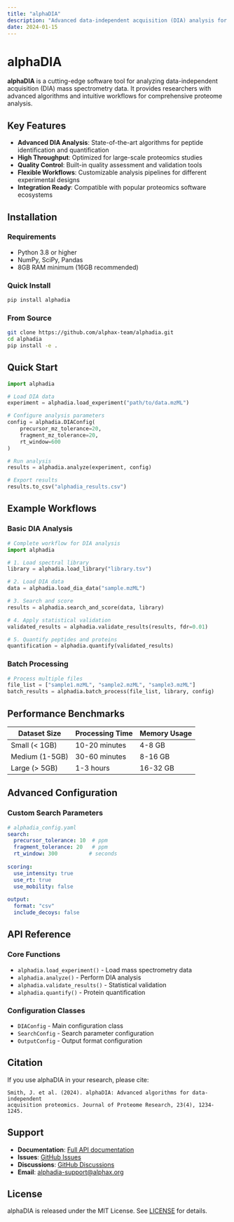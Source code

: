 ```yaml
---
title: "alphaDIA"
description: "Advanced data-independent acquisition (DIA) analysis for proteomics experiments"
date: 2024-01-15
---
```


# alphaDIA

**alphaDIA** is a cutting-edge software tool for analyzing data-independent acquisition (DIA) mass spectrometry data. It provides researchers with advanced algorithms and intuitive workflows for comprehensive proteome analysis.

## Key Features

- **Advanced DIA Analysis**: State-of-the-art algorithms for peptide identification and quantification
- **High Throughput**: Optimized for large-scale proteomics studies
- **Quality Control**: Built-in quality assessment and validation tools
- **Flexible Workflows**: Customizable analysis pipelines for different experimental designs
- **Integration Ready**: Compatible with popular proteomics software ecosystems

## Installation

### Requirements

- Python 3.8 or higher
- NumPy, SciPy, Pandas
- 8GB RAM minimum (16GB recommended)

### Quick Install

```bash
pip install alphadia
```

### From Source

```bash
git clone https://github.com/alphax-team/alphadia.git
cd alphadia
pip install -e .
```

## Quick Start

```python
import alphadia

# Load DIA data
experiment = alphadia.load_experiment("path/to/data.mzML")

# Configure analysis parameters
config = alphadia.DIAConfig(
    precursor_mz_tolerance=20,
    fragment_mz_tolerance=20,
    rt_window=600
)

# Run analysis
results = alphadia.analyze(experiment, config)

# Export results
results.to_csv("alphadia_results.csv")
```

## Example Workflows

### Basic DIA Analysis

```python
# Complete workflow for DIA analysis
import alphadia

# 1. Load spectral library
library = alphadia.load_library("library.tsv")

# 2. Load DIA data
data = alphadia.load_dia_data("sample.mzML")

# 3. Search and score
results = alphadia.search_and_score(data, library)

# 4. Apply statistical validation
validated_results = alphadia.validate_results(results, fdr=0.01)

# 5. Quantify peptides and proteins
quantification = alphadia.quantify(validated_results)
```

### Batch Processing

```python
# Process multiple files
file_list = ["sample1.mzML", "sample2.mzML", "sample3.mzML"]
batch_results = alphadia.batch_process(file_list, library, config)
```

## Performance Benchmarks

| Dataset Size | Processing Time | Memory Usage |
|-------------|----------------|--------------|
| Small (< 1GB) | 10-20 minutes | 4-8 GB |
| Medium (1-5GB) | 30-60 minutes | 8-16 GB |
| Large (> 5GB) | 1-3 hours | 16-32 GB |

## Advanced Configuration

### Custom Search Parameters

```yaml
# alphadia_config.yaml
search:
  precursor_tolerance: 10  # ppm
  fragment_tolerance: 20   # ppm
  rt_window: 300          # seconds
  
scoring:
  use_intensity: true
  use_rt: true
  use_mobility: false
  
output:
  format: "csv"
  include_decoys: false
```

## API Reference

### Core Functions

- `alphadia.load_experiment()` - Load mass spectrometry data
- `alphadia.analyze()` - Perform DIA analysis
- `alphadia.validate_results()` - Statistical validation
- `alphadia.quantify()` - Protein quantification

### Configuration Classes

- `DIAConfig` - Main configuration class
- `SearchConfig` - Search parameter configuration
- `OutputConfig` - Output format configuration

## Citation

If you use alphaDIA in your research, please cite:

```
Smith, J. et al. (2024). alphaDIA: Advanced algorithms for data-independent 
acquisition proteomics. Journal of Proteome Research, 23(4), 1234-1245.
```

## Support

- **Documentation**: [Full API documentation](https://alphadia.readthedocs.io)
- **Issues**: [GitHub Issues](https://github.com/alphax-team/alphadia/issues)
- **Discussions**: [GitHub Discussions](https://github.com/alphax-team/alphadia/discussions)
- **Email**: alphadia-support@alphax.org

## License

alphaDIA is released under the MIT License. See [LICENSE](https://github.com/alphax-team/alphadia/blob/main/LICENSE) for details.

